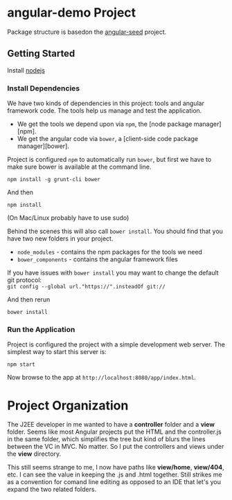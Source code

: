 # angular-demo Project

Package structure is basedon the <a href='https://github.com/angular/angular-seed' target='_blank'>angular-seed</a> project.

## Getting Started

Install <a href='http://nodejs.org/' target='_blank'>nodejs</a>

### Install Dependencies

We have two kinds of dependencies in this project: tools and angular framework code.  The tools help
us manage and test the application.

* We get the tools we depend upon via `npm`, the [node package manager][npm].
* We get the angular code via `bower`, a [client-side code package manager][bower].

Project is configured `npm` to automatically run `bower`, but first we have to make sure bower is available at the command line.

```
npm install -g grunt-cli bower
```
And then  

```
npm install
```

(On Mac/Linux probably have to use sudo)

Behind the scenes this will also call `bower install`.  You should find that you have two new
folders in your project.

* `node_modules` - contains the npm packages for the tools we need
* `bower_components` - contains the angular framework files

If you have issues with `bower install` you may want to change the default git protocol:  
`git config --global url."https://".insteadOf git://`

And then rerun
```
bower install
```
### Run the Application

Project is configured the project with a simple development web server.  The simplest way to start
this server is:

```
npm start
```

Now browse to the app at `http://localhost:8080/app/index.html`.

# Project Organization #
The J2EE developer in me wanted to have a **controller** folder and a **view** folder. Seems like most Angular projects put the HTML and the controller.js in the same folder, which simplifies the tree but kind of blurs the lines between the VC in MVC. No matter. So I put the controllers and views under the **view** directory. 

This still seems strange to me, I now have paths like **view/home**, **view/404**, etc. I can see the value in keeping the .js and .html together. Still strikes me as a convention for comand line editing as opposed to an IDE that let's you expand the two related folders.
